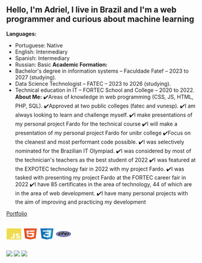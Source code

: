 ## Hello, I'm Adriel, I live in Brazil and I'm a web programmer and curious about machine learning
**Languages:**
  - Portuguese: Native
  - English: Intermediary
  - Spanish: Intermediary
  - Russian: Basic
**Academic Formation:**
  - Bachelor's degree in information systems – Faculdade Fatef – 2023 to 2027 (studying).
  - Data Science Technologist – FATEC – 2023 to 2026 (studying).
  - Technical education in IT – FORTEC School and College – 2020 to 2022.
**About Me:**
  ✔️Areas of knowledge in web programming (CSS, JS, HTML, PHP, SQL).
  ✔️Approved at two public colleges (fatec and vunesp).
  ✔️I am always looking to learn and challenge myself.
  ✔️I make presentations of my personal project Fardo for the technical course
  ✔️I will make a presentation of my personal project Fardo for unibr college
  ✔️Focus on the cleanest and most performant code possible.
  ✔️I was selectively nominated for the Brazilian IT Olympiad.
  ✔️I was considered by most of the technician's teachers as the best student of 2022
  ✔️I was featured at the EXPOTEC technology fair in 2022 with my project Fardo.
  ✔️I was tasked with presenting my project Fardo at the FORTEC career fair in 2022
  ✔️I have 85 certificates in the area of technology, 44 of which are in the area of web development.
  ✔️I have many personal projects with the aim of improving and practicing my development



[Portfolio](https://adriel007.github.io/portfolio/)

<div style="display: inline_block"><br>
  <img align="center" height="30" width="40" src="https://raw.githubusercontent.com/devicons/devicon/master/icons/javascript/javascript-plain.svg">
  <img align="center" height="30" width="40" src="https://raw.githubusercontent.com/devicons/devicon/master/icons/html5/html5-original.svg">
  <img align="center" height="30" width="40" src="https://raw.githubusercontent.com/devicons/devicon/master/icons/css3/css3-original.svg">
  <img align="center" height="30" width="40" src="https://raw.githubusercontent.com/devicons/devicon/master/icons/php/php-original.svg">
</div>
  
  ##
 
<div> 
  <a href="https://instagram.com/fardoia" target="_blank"><img src="https://img.shields.io/badge/-Instagram-%23E4405F?style=for-the-badge&logo=instagram&logoColor=white" target="_blank"></a>
  <a href = "mailto:adrielsouzaandrade8@gmail.com"><img src="https://img.shields.io/badge/-Gmail-%23333?style=for-the-badge&logo=gmail&logoColor=white" target="_blank"></a>
  <a href="https://www.linkedin.com/in/adriel-domingues-de-souza-andrade/" target="_blank"><img src="https://img.shields.io/badge/-LinkedIn-%230077B5?style=for-the-badge&logo=linkedin&logoColor=white" target="_blank"></a> 
  
</div>
